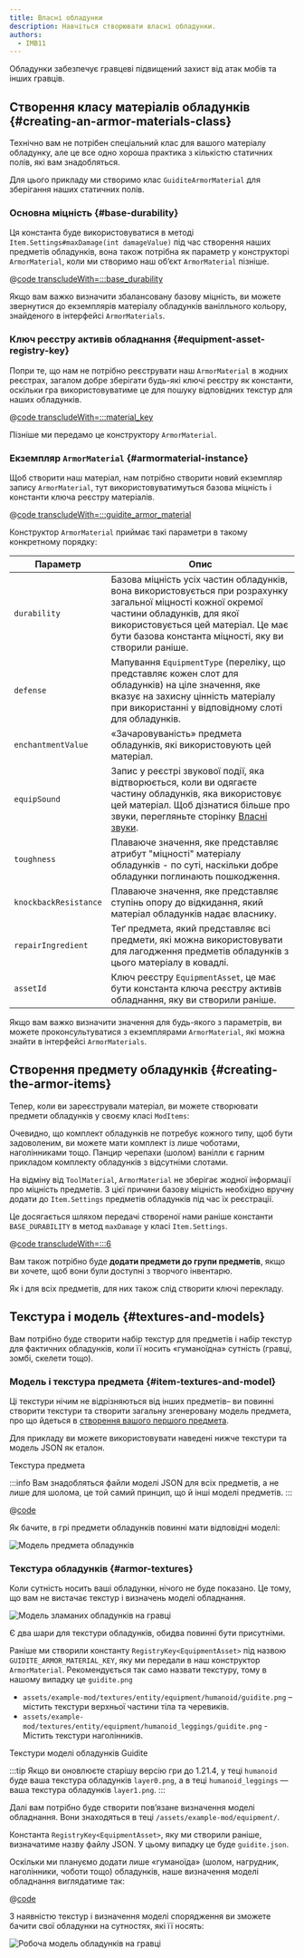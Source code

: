 ```yaml
---
title: Власні обладунки
description: Навчіться створювати власні обладунки.
authors:
  - IMB11
---
```


Обладунки забезпечує гравцеві підвищений захист від атак мобів та інших гравців.

## Створення класу матеріалів обладунків {#creating-an-armor-materials-class}

Технічно вам не потрібен спеціальний клас для вашого матеріалу обладунку, але це все одно хороша практика з кількістю статичних полів, які вам знадобляться.

Для цього прикладу ми створимо клас `GuiditeArmorMaterial` для зберігання наших статичних полів.

### Основна міцність {#base-durability}

Ця константа буде використовуватися в методі `Item.Settings#maxDamage(int damageValue)` під час створення наших предметів обладунків, вона також потрібна як параметр у конструкторі `ArmorMaterial`, коли ми створимо наш об’єкт `ArmorMaterial` пізніше.

@[code transcludeWith=:::base_durability](@/reference/latest/src/main/java/com/example/docs/item/armor/GuiditeArmorMaterial.java)

Якщо вам важко визначити збалансовану базову міцність, ви можете звернутися до екземплярів матеріалу обладунків ванілльного кольору, знайденого в інтерфейсі `ArmorMaterials`.

### Ключ реєстру активів обладнання {#equipment-asset-registry-key}

Попри те, що нам не потрібно реєструвати наш `ArmorMaterial` в жодних реєстрах, загалом добре зберігати будь-які ключі реєстру як константи, оскільки гра використовуватиме це для пошуку відповідних текстур для наших обладунків.

@[code transcludeWith=:::material_key](@/reference/latest/src/main/java/com/example/docs/item/armor/GuiditeArmorMaterial.java)

Пізніше ми передамо це конструктору `ArmorMaterial`.

### Екземпляр `ArmorMaterial` {#armormaterial-instance}

Щоб створити наш матеріал, нам потрібно створити новий екземпляр запису `ArmorMaterial`, тут використовуватимуться базова міцність і константи ключа реєстру матеріалів.

@[code transcludeWith=:::guidite_armor_material](@/reference/latest/src/main/java/com/example/docs/item/armor/GuiditeArmorMaterial.java)

Конструктор `ArmorMaterial` приймає такі параметри в такому конкретному порядку:

| Параметр              | Опис                                                                                                                                                                                                                                                                      |
| --------------------- | ------------------------------------------------------------------------------------------------------------------------------------------------------------------------------------------------------------------------------------------------------------------------- |
| `durability`          | Базова міцність усіх частин обладунків, вона використовується при розрахунку загальної міцності кожної окремої частини обладунків, для якої використовується цей матеріал. Це має бути базова константа міцності, яку ви створили раніше. |
| `defense`             | Мапування `EquipmentType` (переліку, що представляє кожен слот для обладунків) на ціле значення, яке вказує на захисну цінність матеріалу при використанні у відповідному слоті для обладунків.                                        |
| `enchantmentValue`    | «Зачаровуваність» предмета обладунків, які використовують цей матеріал.                                                                                                                                                                                   |
| `equipSound`          | Запис у реєстрі звукової події, яка відтворюється, коли ви одягаєте частину обладунків, яка використовує цей матеріал. Щоб дізнатися більше про звуки, перегляньте сторінку [Власні звуки](../sounds/custom).                             |
| `toughness`           | Плаваюче значення, яке представляє атрибут "міцності" матеріалу обладунків - по суті, наскільки добре обладунки поглинають пошкодження.                                                                                                                   |
| `knockbackResistance` | Плаваюче значення, яке представляє ступінь опору до відкидання, який матеріал обладунків надає власнику.                                                                                                                                                  |
| `repairIngredient`    | Теґ предмета, який представляє всі предмети, які можна використовувати для лагодження предметів обладунків з цього матеріалу в ковадлі.                                                                                                                   |
| `assetId`             | Ключ реєстру `EquipmentAsset`, це має бути константа ключа реєстру активів обладнання, яку ви створили раніше.                                                                                                                                            |

Якщо вам важко визначити значення для будь-якого з параметрів, ви можете проконсультуватися з екземплярами `ArmorMaterial`, які можна знайти в інтерфейсі `ArmorMaterials`.

## Створення предмету обладунків {#creating-the-armor-items}

Тепер, коли ви зареєстрували матеріал, ви можете створювати предмети обладунків у своєму класі `ModItems`:

Очевидно, що комплект обладунків не потребує кожного типу, щоб бути задоволеним, ви можете мати комплект із лише чоботами, наголінниками тощо. Панцир черепахи (шолом) ванілли є гарним прикладом комплекту обладунків з відсутніми слотами.

На відміну від `ToolMaterial`, `ArmorMaterial` не зберігає жодної інформації про міцність предметів. З цієї причини базову міцність необхідно вручну додати до `Item.Settings` предметів обладунків під час їх реєстрації.

Це досягається шляхом передачі створеної нами раніше константи `BASE_DURABILITY` в метод `maxDamage` у класі `Item.Settings`.

@[code transcludeWith=:::6](@/reference/latest/src/main/java/com/example/docs/item/ModItems.java)

Вам також потрібно буде **додати предмети до групи предметів**, якщо ви хочете, щоб вони були доступні з творчого інвентарю.

Як і для всіх предметів, для них також слід створити ключі перекладу.

## Текстура і модель {#textures-and-models}

Вам потрібно буде створити набір текстур для предметів і набір текстур для фактичних обладунків, коли її носить «гуманоїдна» сутність (гравці, зомбі, скелети тощо).

### Модель і текстура предмета {#item-textures-and-model}

Ці текстури нічим не відрізняються від інших предметів– ви повинні створити текстури та створити загальну згенеровану модель предмета, про що йдеться в [створення вашого першого предмета](./first-item#adding-a-texture-and-model).

Для прикладу ви можете використовувати наведені нижче текстури та модель JSON як еталон.

<DownloadEntry visualURL="/assets/develop/items/armor_0.png" downloadURL="/assets/develop/items/example_armor_item_textures.zip">Текстура предмета</DownloadEntry>

:::info
Вам знадобляться файли моделі JSON для всіх предметів, а не лише для шолома, це той самий принцип, що й інші моделі предметів.
:::

@[code](@/reference/latest/src/main/generated/assets/example-mod/models/item/guidite_helmet.json)

Як бачите, в грі предмети обладунків повинні мати відповідні моделі:

![Модель предмета обладунків](/assets/develop/items/armor_1.png)

### Текстура обладунків {#armor-textures}

Коли сутність носить ваші обладунки, нічого не буде показано. Це тому, що вам не вистачає текстур і визначень моделі обладнання.

![Модель зламаних обладунків на гравці](/assets/develop/items/armor_2.png)

Є два шари для текстури обладунків, обидва повинні бути присутніми.

Раніше ми створили константу `RegistryKey<EquipmentAsset>` під назвою `GUIDITE_ARMOR_MATERIAL_KEY`, яку ми передали в наш конструктор `ArmorMaterial`. Рекомендується так само назвати текстуру, тому в нашому випадку це `guidite.png`

- `assets/example-mod/textures/entity/equipment/humanoid/guidite.png` – містить текстури верхньої частини тіла та черевиків.
- `assets/example-mod/textures/entity/equipment/humanoid_leggings/guidite.png` - Містить текстури наголінників.

<DownloadEntry downloadURL="/assets/develop/items/example_armor_layer_textures.zip">Текстури моделі обладунків Guidite</DownloadEntry>

:::tip
Якщо ви оновлюєте старішу версію гри до 1.21.4, у теці `humanoid` буде ваша текстура обладунків `layer0.png`, а в теці `humanoid_leggings` — ваша текстура обладунків `layer1.png`.
:::

Далі вам потрібно буде створити пов’язане визначення моделі обладнання. Вони знаходяться в теці `/assets/example-mod/equipment/`.

Константа `RegistryKey<EquipmentAsset>`, яку ми створили раніше, визначатиме назву файлу JSON. У цьому випадку це буде `guidite.json`.

Оскільки ми плануємо додати лише «гуманоїда» (шолом, нагрудник, наголінники, чоботи тощо) обладунків, наше визначення моделі обладнання виглядатиме так:

@[code](@/reference/latest/src/main/resources/assets/example-mod/equipment/guidite.json)

З наявністю текстур і визначення моделі спорядження ви зможете бачити свої обладунки на сутностях, які її носять:

![Робоча модель обладунків на гравці](/assets/develop/items/armor_3.png)

<!-- TODO: A guide on creating equipment for dyeable armor could prove useful. -->
